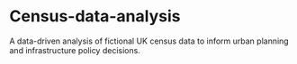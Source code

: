# Census-data-analysis
A data-driven analysis of fictional UK census data to inform urban planning and infrastructure policy decisions.
